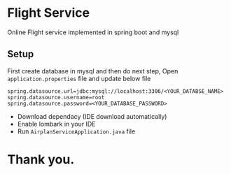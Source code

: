 # Flight Service
Online Flight service implemented in spring boot and mysql

## Setup
First create database in mysql and then do next step,
Open `application.properties` file and update below file
```
spring.datasource.url=jdbc:mysql://localhost:3306/<YOUR_DATABSE_NAME>
spring.datasource.username=root
spring.datasource.password=<YOUR_DATABASE_PASSWORD>
```
- Download dependacy (IDE download automatically)
- Enable lombark in your IDE
- Run `AirplanServiceApplication.java` file

# Thank you.
